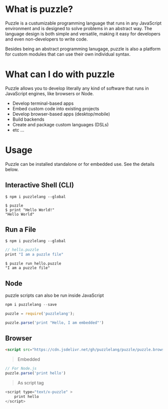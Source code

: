 # What is puzzle?

Puzzle is a custumizable programming language that runs in any JavaScript environment and is designed to solve problems in an abstract way.
The language design is both simple and versatile, making it easy for developers and even non-developers to write code.

Besides being an abstract programming lanugage, puzzle is also a platform for custom modules that can use their own individual syntax.

# What can I do with puzzle

Puzzle allows you to develop literally any kind of software that runs in JavaScript engines, like browsers or Node.

* Develop terminal-based apps
* Embed custom code into existing projects
* Develop browser-based apps (desktop/mobile)
* Build backends
* Create and package custom languages (DSLs)
* etc ...


# Usage

Puzzle can be installed standalone or for embedded use. See the details below.

## Interactive Shell (CLI)

```shell
$ npm i puzzlelang --global
```

```shell
$ puzzle
$ print "Hello World!"
"Hello World"
```

## Run a File

```shell
$ npm i puzzlelang --global
```

```javascript
// hello.puzzle
print "I am a puzzle file"
```


```shell
$ puzzle run hello.puzzle
"I am a puzzle file"
```


## Node

puzzle scripts can also be run inside JavaScript


```javascript
npm i puzzlelang --save
```

```javascript
puzzle = require('puzzlelang');

puzzle.parse('print "Hello, I am embedded"')
```


## Browser

```html
<script src="https://cdn.jsdelivr.net/gh/puzzlelang/puzzle/puzzle.browser.js">
```

> Embedded

```javascript
// For Node.js
puzzle.parse('print hello')
```

> As script tag

```javascript
<script type="text/x-puzzle" >
	print hello
</script>
```
